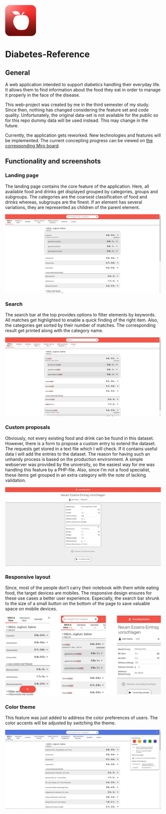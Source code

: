 <img src="src/favicon.png" width="100" height="100"/>

# Diabetes-Reference
## General
A web application intended to support diabetics handling their everyday life. It allows them to find information about the food they eat in order to manage it properly in the face of the disease. 

This web-project was created by me in the third semester of my study. Since then, nothing has changed considering the feature set and code quality. Unfortunately, the original data-set is not available for the public so for this repo dummy data will be used instead. This may change in the future.

Currently, the application gets reworked. New technologies and features will be implemented. The current concepting progress can be viewed on [the corresponding Miro board](https://miro.com/app/board/o9J_ljjXDGI=/?invite_link_id=727903907767).

## Functionality and screenshots
### Landing page
The landing page contains the core feature of the application. Here, all available food and drinks get displayed grouped by categories, groups and subgroups. The categories are the coarsest classification of food and drinks whereas, subgroups are the finest. If an element has several variations, they are represented as children of the parent element. 

<img src="imgs/index.jpg"/>

### Search

The search bar at the top provides options to filter elements by keywords. All matches get highlighted to enable a quick finding of the right item. Also, the categories get sorted by their number of matches. The corresponding result get printed along with the category name. 

<img src="imgs/search.jpg"/>

### Custom proposals

Obviously, not every existing food and drink can be found in this dataset. However, there is a form to propose a custom entry to extend the dataset. The requests get stored in a text file which I will check. If it contains useful data I will add the entries to the dataset. The reason for having such an unhandy process is based on the production environment. A simple webserver was provided by the university, so the easiest way for me was handling this feature by a PHP-file. Also, since I’m not a food specialist, these items get grouped in an extra category with the note of lacking validation.

<img src="imgs/proposal.jpg"/>

### Responsive layout

Since, most of the people don’t carry their notebook with them while eating food, the target devices are mobiles. The responsive design ensures for these use cases a better user experience. Especially, the search bar shrunk to the size of a small button on the bottom of the page to save valuable space on mobile devices. 

<img src="imgs/responsive.png"/>

### Color theme

This feature was just added to address the color preferences of users. The color accents will be adjusted by switching the theme.

<img src="imgs/color-themes.jpg"/>